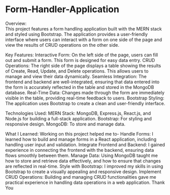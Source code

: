 # Form-Handler-Application

Overview:     
This project features a form handling application built with the MERN stack and styled using Bootstrap. The application provides a user-friendly interface where users can interact with a form on one side of the page and view the results of CRUD operations on the other side.

Key Features:
Interactive Form: On the left side of the page, users can fill out and submit a form. This form is designed for easy data entry.
CRUD Operations: The right side of the page displays a table showing the results of Create, Read, Update, and Delete operations. This allows users to manage and view their data dynamically.
Seamless Integration: The frontend and backend are well-integrated, ensuring that data entered into the form is accurately reflected in the table and stored in the MongoDB database.
Real-Time Data: Changes made through the form are immediately visible in the table, providing real-time feedback to users.
Bootstrap Styling: The application uses Bootstrap to create a clean and user-friendly interface.

Technologies Used:
MERN Stack: MongoDB, Express.js, React.js, and Node.js for building a full-stack application.
Bootstrap: For styling and responsive design.
MongoDB: To store and manage data.

What I Learned:
Working on this project helped me to-
Handle Forms: I learned how to build and manage forms in a React application, including handling user input and validation.
Integrate Frontend and Backend: I gained experience in connecting the frontend with the backend, ensuring data flows smoothly between them.
Manage Data: Using MongoDB taught me how to store and retrieve data effectively, and how to ensure that changes are reflected in real-time.
Style with Bootstrap: I improved my skills in using Bootstrap to create a visually appealing and responsive design.
Implement CRUD Operations: Building and managing CRUD functionalities gave me practical experience in handling data operations in a web application. 
Thank You
